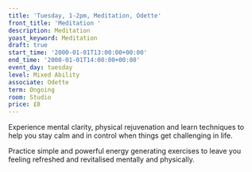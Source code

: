 ```yaml
---
title: 'Tuesday, 1-2pm, Meditation, Odette'
front_title: 'Meditation '
description: Meditation
yoast_keyword: Meditation
draft: true
start_time: '2000-01-01T13:00:00+00:00'
end_time: '2000-01-01T14:00:00+00:00'
event_day: tuesday
level: Mixed Ability
associate: Odette
term: Ongoing
room: Studio
price: £8
---
```

Experience mental clarity, physical rejuvenation and learn techniques to help you stay calm and in control when things get challenging in life. 

Practice simple and powerful energy generating exercises to leave you feeling refreshed and revitalised mentally and physically.
